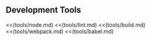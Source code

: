 ## Development Tools

<<(tools/node.md)
<<(tools/lint.md)
<<(tools/build.md)
<<(tools/webpack.md)
<<(tools/babel.md)
